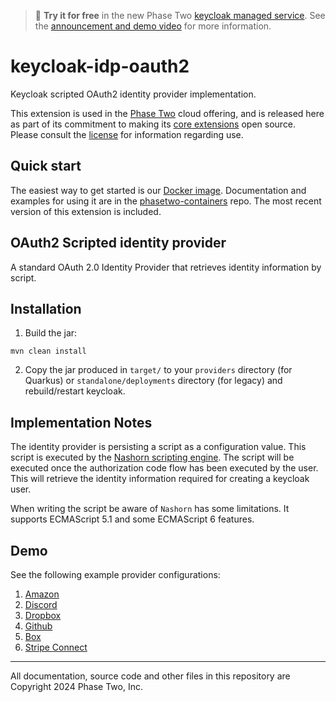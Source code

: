> :rocket: **Try it for free** in the new Phase
> Two [keycloak managed service](https://phasetwo.io/?utm_source=github&utm_medium=readme&utm_campaign=keycloak-idp-oauth2).
> See the [announcement and demo video](https://phasetwo.io/blog/self-service/) for more information.

# keycloak-idp-oauth2

Keycloak scripted OAuth2 identity provider implementation.

This extension is used in the [Phase Two](https://phasetwo.io) cloud offering, and is released here as part of its
commitment to making its [core extensions](https://phasetwo.io/docs/introduction/open-source) open source. Please
consult the [license](COPYING) for information regarding use.

## Quick start

The easiest way to get started is our [Docker image](https://quay.io/repository/phasetwo/phasetwo-keycloak?tab=tags).
Documentation and examples for using it are in the [phasetwo-containers](https://github.com/p2-inc/phasetwo-containers)
repo. The most recent version of this extension is included.

## OAuth2 Scripted identity provider

A standard OAuth 2.0 Identity Provider that retrieves identity information by script.

## Installation

1. Build the jar:

```
mvn clean install
```

2. Copy the jar produced in `target/` to your `providers` directory (for Quarkus) or `standalone/deployments`
   directory (for legacy) and rebuild/restart keycloak.

## Implementation Notes

The identity provider is persisting a script as a configuration value. This script is executed by
the [Nashorn scripting engine]("https://www.oracle.com/technical-resources/articles/java/jf14-nashorn.html").
The script will be executed once the authorization code flow has been executed by the user. This will retrieve the
identity information required for creating a keycloak user.

When writing the script be aware of `Nashorn` has some limitations. It supports ECMAScript 5.1 and some ECMAScript 6
features.

## Demo

See the following example provider configurations:

1. [Amazon](./docs/amazon-authenticator.md)
2. [Discord](./docs/discord-authenticator.md)
3. [Dropbox](./docs/dropbox-authenticator.md)
4. [Github](./docs/github-authenticator.md)
5. [Box](./docs/box-authenticator.md)
6. [Stripe Connect](./docs/stripe-connect-authenticator.md)

---

All documentation, source code and other files in this repository are Copyright 2024 Phase Two, Inc.

